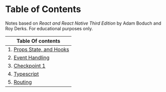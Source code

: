 # Table of Contents
Notes based on *React and React Native Third Edition* by Adam Boduch and Roy Derks. For educational purposes only.

|Table Of contents|
|-|
|1. <a href="sandbox/Documentation/Props-State-Hooks.md">Props State, and Hooks</a>|
|2. <a href="sandbox/Documentation/Event-Handling.md">Event Handling</a>|
|3. <a href="sandbox/Documentation/Checkpoint1.md">Checkpoint 1</a>|
|4. <a href="sandbox/Documentation/Typescript.md">Typescript</a>|
|5. <a href="sandbox/Documentation/Routing.md">Routing</a>|



